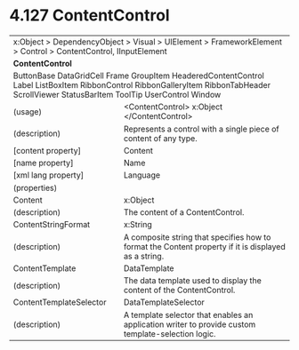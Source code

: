 <html dir="LTR" xmlns:mshelp="http://msdn.microsoft.com/mshelp" xmlns:ddue="http://ddue.schemas.microsoft.com/authoring/2003/5" xmlns:xlink="http://www.w3.org/1999/xlink" xmlns:tool="http://www.microsoft.com/tooltip">

<body>
 <input type="hidden" id="userDataCache" class="userDataStyle">
 <input type="hidden" id="hiddenScrollOffset">
 <img id="dropDownImage" style="display:none; height:0; width:0;" src="../local/drpdown.gif">
 <img id="dropDownHoverImage" style="display:none; height:0; width:0;" src="../local/drpdown_orange.gif">
 <img id="collapseImage" style="display:none; height:0; width:0;" src="../local/collapse.gif">
 <img id="expandImage" style="display:none; height:0; width:0;" src="../local/exp.gif">
 <img id="collapseAllImage" style="display:none; height:0; width:0;" src="../local/collall.gif">
 <img id="expandAllImage" style="display:none; height:0; width:0;" src="../local/expall.gif">
 <img id="copyImage" style="display:none; height:0; width:0;" src="../local/copycode.gif">
 <img id="copyHoverImage" style="display:none; height:0; width:0;" src="../local/copycodeHighlight.gif">
 <div id="header"><h1 class="heading">4.127 ContentControl</h1></div>

 <div id="mainSection">
 <div id="mainBody">
 <div id="allHistory" class="saveHistory" onsave="saveAll()" onload="loadAll()"></div>
 <p xmlns:wsd="http://wsdev.schemas.microsoft.com/authoring/2008/2" xmlns:msxsl="urn:schemas-microsoft-com:xslt" xmlns:script="urn:script" xmlns:build="urn:build">
 </p>
 <div id="sectionSection0" class="section" name="collapseableSection">
 <content xmlns="http://ddue.schemas.microsoft.com/authoring/2003/5" xmlns:wsd="http://wsdev.schemas.microsoft.com/authoring/2008/2" xmlns:msxsl="urn:schemas-microsoft-com:xslt" xmlns:script="urn:script" xmlns:build="urn:build">
 </content>
 </div>
 <div id="sectionSection1" class="section" name="collapseableSection">
 <content xmlns="http://ddue.schemas.microsoft.com/authoring/2003/5" xmlns:wsd="http://wsdev.schemas.microsoft.com/authoring/2008/2" xmlns:msxsl="urn:schemas-microsoft-com:xslt" xmlns:script="urn:script" xmlns:build="urn:build">
 <table class="ProtocolAuthoredTable" xmlns="">
 <tr><td colspan="2">
<mshelp:link keywords="c0d383e4-fcdb-4546-a06b-81c262fe2a5e" tabindex="0">x:Object</mshelp:link> &gt; <mshelp:link keywords="44a6e58f-41e0-4602-b1d2-75a9b44a5acb" tabindex="0">DependencyObject</mshelp:link> &gt; <mshelp:link keywords="82181055-95e9-48f6-8418-1382babf6875" tabindex="0">Visual</mshelp:link> &gt; <mshelp:link keywords="5056f552-62cc-4de5-b7eb-180ebad72633" tabindex="0">UIElement</mshelp:link> &gt; <mshelp:link keywords="f80d4df2-08f5-4cbb-9a5e-f99fab120062" tabindex="0">FrameworkElement</mshelp:link> &gt; <mshelp:link keywords="c7bf5d44-7bf3-43b8-b6ae-b6cbc0ac8a44" tabindex="0">Control</mshelp:link> &gt; <mshelp:link keywords="8d54d2b9-6723-4653-98a4-e23b9ed482bf" tabindex="0">ContentControl</mshelp:link>, <mshelp:link keywords="1ee43d58-7eb2-43cc-a23e-03101c2a1ef0" tabindex="0">IInputElement</mshelp:link> </td>
 </tr>
 <tr><td colspan="2">
 <b>ContentControl</b> </td>
 </tr>
 <tr><td colspan="2">
<mshelp:link keywords="d5af5426-20dc-421b-b673-bda0125f8fb3" tabindex="0">ButtonBase</mshelp:link> <mshelp:link keywords="03bd7d05-a804-4557-8459-d2186c5a2942" tabindex="0">DataGridCell</mshelp:link> <mshelp:link keywords="deb0c7e6-b961-4233-a69e-6cc43df8d4af" tabindex="0">Frame</mshelp:link> <mshelp:link keywords="9246322a-b9b6-4917-a971-c75b97e0790a" tabindex="0">GroupItem</mshelp:link> <mshelp:link keywords="31a0b469-7c90-4430-851e-ecfd2103e9d5" tabindex="0">HeaderedContentControl</mshelp:link> <mshelp:link keywords="24cdc99e-688e-4a08-97e3-53fe06832627" tabindex="0">Label</mshelp:link> <mshelp:link keywords="4e67f037-0b5f-441c-883d-efb88b050a66" tabindex="0">ListBoxItem</mshelp:link> <mshelp:link keywords="bd4dc364-f5b9-4727-88ff-735e6431aa90" tabindex="0">RibbonControl</mshelp:link> <mshelp:link keywords="88568d12-905a-40a0-9ad9-88812687bdec" tabindex="0">RibbonGalleryItem</mshelp:link> <mshelp:link keywords="618f188a-1f3b-477a-8274-931294d8aca3" tabindex="0">RibbonTabHeader</mshelp:link> <mshelp:link keywords="c96c02b7-4214-4d1d-8435-8ab4b95c6aa9" tabindex="0">ScrollViewer</mshelp:link> <mshelp:link keywords="1a097d08-3390-4e5d-be51-7dd8e4e385d6" tabindex="0">StatusBarItem</mshelp:link> <mshelp:link keywords="553e6bb3-1b03-4a34-93ee-cc9b46c4fc22" tabindex="0">ToolTip</mshelp:link> <mshelp:link keywords="8830a7ab-105c-45d9-b380-762d203f9d6a" tabindex="0">UserControl</mshelp:link> <mshelp:link keywords="8ad5d446-84bb-4920-beff-089be4ce7d13" tabindex="0">Window</mshelp:link> </td>
 </tr>
 <tr><td><div class="indent0">(usage)</div></td>
 <td>&lt;ContentControl&gt; <mshelp:link keywords="c0d383e4-fcdb-4546-a06b-81c262fe2a5e" tabindex="0">x:Object</mshelp:link> &lt;/ContentControl&gt;</td>
 </tr>
 <tr><td><div class="indent0">(description)</div></td>
 <td>Represents a control with a single piece of content of any type.</td>
 </tr>
 <tr><td><div class="indent0">[content property]</div></td>
 <td><mshelp:link keywords="8d54d2b9-6723-4653-98a4-e23b9ed482bf" tabindex="0">Content</mshelp:link></td>
 </tr>
 <tr><td><div class="indent0">[name property]</div></td>
 <td><mshelp:link keywords="f80d4df2-08f5-4cbb-9a5e-f99fab120062" tabindex="0">Name</mshelp:link></td>
 </tr>
 <tr><td><div class="indent0">[xml lang property]</div></td>
 <td><mshelp:link keywords="f80d4df2-08f5-4cbb-9a5e-f99fab120062" tabindex="0">Language</mshelp:link></td>
 </tr>
 <tr><td><div class="indent0">(properties)</div></td>
 <td></td>
 </tr>
 <tr><td><div class="indent2">Content</div></td>
 <td><mshelp:link keywords="c0d383e4-fcdb-4546-a06b-81c262fe2a5e" tabindex="0">x:Object</mshelp:link></td>
 </tr>
 <tr><td><div class="indent4">(description)</div></td>
 <td>The content of a ContentControl.</td>
 </tr>
 <tr><td><div class="indent2">ContentStringFormat</div></td>
 <td><mshelp:link keywords="34869e25-9e8d-49b4-b204-87bf0cf447ae" tabindex="0">x:String</mshelp:link></td>
 </tr>
 <tr><td><div class="indent4">(description)</div></td>
 <td>A composite string that specifies how to format the Content property if it is displayed as a string.</td>
 </tr>
 <tr><td><div class="indent2">ContentTemplate</div></td>
 <td><mshelp:link keywords="b92d9b14-af0f-4d9a-a740-6fc920311dfc" tabindex="0">DataTemplate</mshelp:link></td>
 </tr>
 <tr><td><div class="indent4">(description)</div></td>
 <td>The data template used to display the content of the ContentControl.</td>
 </tr>
 <tr><td><div class="indent2">ContentTemplateSelector</div></td>
 <td><mshelp:link keywords="567b4133-ec07-4a34-9da5-f975f79c39e3" tabindex="0">DataTemplateSelector</mshelp:link></td>
 </tr>
 <tr><td><div class="indent4">(description)</div></td>
 <td>A template selector that enables an application writer to provide custom template-selection logic.</td>
 </tr>
</table>
 </content>
 </div>
 <!--[if gte IE 5]>
 <tool:tip element="languageFilterToolTip" avoidmouse="false"/>
 <![endif]-->
 </div>
 <a name="feedback"></a><span></span>
 </div>
</body></html>
